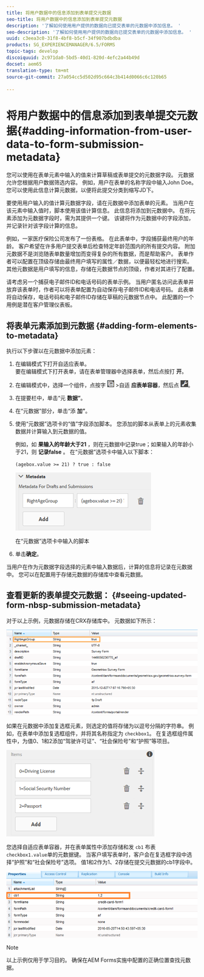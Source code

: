 ```yaml
---
title: 将用户数据中的信息添加到表单提交元数据
seo-title: 将用户数据中的信息添加到表单提交元数据
description: '了解如何使用用户提供的数据向已提交表单的元数据中添加信息。 '
seo-description: '了解如何使用用户提供的数据向已提交表单的元数据中添加信息。 '
uuid: c3eea3c0-31f8-4bf8-b5cf-34f907bdbdba
products: SG_EXPERIENCEMANAGER/6.5/FORMS
topic-tags: develop
discoiquuid: 2c971da0-5bd5-40d1-820d-4efc2a44b49d
docset: aem65
translation-type: tm+mt
source-git-commit: 27a054cc5d502d95c664c3b414d0066c6c120b65

---
```



# 将用户数据中的信息添加到表单提交元数据{#adding-information-from-user-data-to-form-submission-metadata}

您可以使用在表单元素中输入的值来计算草稿或表单提交的元数据字段。 元数据允许您根据用户数据筛选内容。 例如，用户在表单的名称字段中输入John Doe。 您可以使用此信息计算元数据，以便将此提交分类到缩写JD下。

要使用用户输入的值计算元数据字段，请在元数据中添加表单的元素。 当用户在该元素中输入值时，脚本使用该值计算信息。 此信息将添加到元数据中。 在将元素添加为元数据字段时，需为其提供一个键。 该键将作为元数据中的字段添加，并记录针对该字段计算的信息。

例如，一家医疗保险公司发布了一份表格。 在此表单中，字段捕获最终用户的年龄。 客户希望在许多用户提交表单后检查特定年龄范围内的所有提交内容。 附加元数据不是浏览随表单数量增加而变得复杂的所有数据，而是帮助客户。 表单作者可以配置在顶级存储由最终用户填写的属性／数据，以便最轻松地进行搜索。 其他元数据是用户填写的信息，存储在元数据节点的顶级，作者对其进行了配置。

请考虑另一个捕获电子邮件ID和电话号码的表单示例。 当用户匿名访问此表单并放弃该表单时，作者可以将表单配置为自动保存电子邮件ID和电话号码。 此表单将自动保存，电话号码和电子邮件ID存储在草稿的元数据节点中。 此配置的一个用例是潜在客户管理仪表板。

## 将表单元素添加到元数据 {#adding-form-elements-to-metadata}

执行以下步骤以在元数据中添加元素：

1. 在编辑模式下打开自适应表单。\
   要在编辑模式下打开表单，请在表单管理器中选择表单，然后点按打 **开**。
1. 在编辑模式中，选择一个组件，点按字 ![段级别](assets/field-level.png) >自适 **应表单容器**，然后点 ![按cmppr](assets/cmppr.png)。
1. 在提要栏中，单击“元 **数据”**。
1. 在“元数据”部分，单击“添 **加”**。
1. 使用“元数据”选项卡的“值”字段添加脚本。 您添加的脚本从表单上的元素收集数据并计算输入到元数据的值。

   例如，如 **果输入的年龄大于21** ，则在元数据中记录true；如果输入的年龄小于21，则 **记录false** 。 在“元数据”选项卡中输入以下脚本：

   `(agebox.value >= 21) ? true : false`

   ![元数据脚本](assets/add-element-metadata.png)

   在“元数据”选项卡中输入的脚本

1. 单击&#x200B;**确定**。

当用户在作为元数据字段选择的元素中输入数据后，计算的信息将记录在元数据中。 您可以在配置用于存储元数据的存储库中查看元数据。

## 查看更新的表单提交元数据： {#seeing-updated-form-nbsp-submission-metadata}

对于以上示例，元数据存储在CRX存储库中。 元数据如下所示：

![元数据](assets/metadata_entry_new.png)

如果在元数据中添加复选框元素，则选定的值将存储为以逗号分隔的字符串。 例如，在表单中添加复选框组件，并将其名称指定为 `checkbox1`。 在复选框组件属性中，为值0、1和2添加“驾驶许可证”、“社会保险号”和“护照”等项目。

![存储复选框中的多个值](assets/checkbox-metadata.png)

您选择自适应表单容器，并在表单属性中添加存储和发 `cb1` 布表 `checkbox1.value`单的元数据键。 当客户填写表单时，客户会在复选框字段中选择“护照”和“社会保险号”选项。 值1和2作为1、2存储在提交元数据的cb1字段中。

![复选框字段中选定多个值的元数据条目](assets/metadata-entry.png)

>[!NOTE]
>
>以上示例仅用于学习目的。 确保在AEM Forms实施中配置的正确位置查找元数据。

